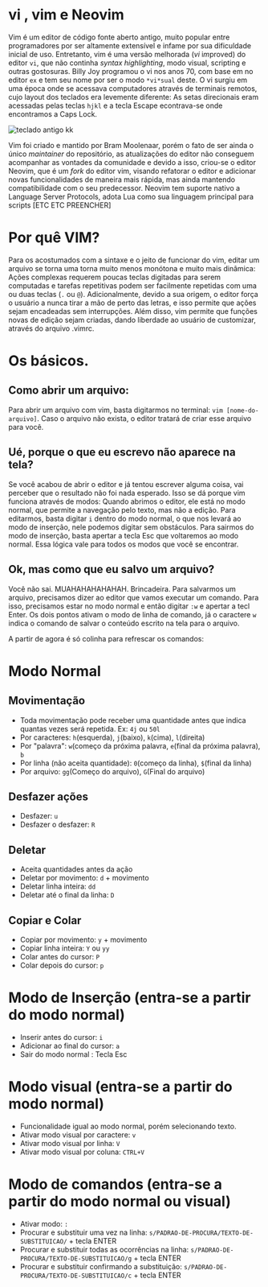 # vi , vim e Neovim

Vim é um editor de código fonte aberto antigo, muito popular entre programadores por ser altamente extensível e infame por sua dificuldade inicial de uso.
Entretanto, vim é uma versão melhorada (*vi* i*m*proved) do editor `vi`, que não continha _syntax highlighting_, modo visual, scripting e outras gostosuras.
Billy Joy programou o vi nos anos 70,  com base em no editor `ex` e tem seu nome por ser o modo `*vi*sual` deste. O vi surgiu em uma época onde se acessava computadores 
através de terminais remotos, cujo layout dos teclados era levemente diferente: As setas direcionais eram acessadas pelas teclas `hjkl` e a tecla Escape 
econtrava-se onde encontramos a Caps Lock.

<img title="teclado do terminal ADM3A" alt="teclado antigo kk" src="/Resources/ADM3A.png">

Vim foi criado e mantido por Bram Moolenaar, porém o fato de ser ainda o único *maintainer* do repositório, as atualizações do editor não conseguem acompanhar 
as vontades da comunidade e devido a isso, criou-se o editor Neovim, que é um *fork* do editor vim, visando refatorar o editor e adicionar novas funcionalidades 
de maneira mais rápida, mas ainda mantendo compatibilidade com o seu predecessor. Neovim tem suporte nativo a Language Server Protocols, adota Lua como sua linguagem principal para
scripts [ETC ETC PREENCHER]

# Por quê VIM?
Para os acostumados com a sintaxe e o jeito de funcionar do vim, editar um arquivo se torna uma torna muito menos monótona e muito mais dinâmica: 
Ações complexas requerem poucas teclas digitadas para serem computadas e tarefas repetitivas podem ser facilmente repetidas com uma ou duas teclas (`.` ou `@`).
Adicionalmente, devido a sua origem, o editor força o usuário a nunca tirar a mão de perto das letras, e isso permite que ações sejam encadeadas sem interrupções. 
Além disso, vim permite que funções novas de edição sejam criadas, dando liberdade ao usuário de customizar, através do arquivo .vimrc.

# Os básicos.

## Como abrir um arquivo:
Para abrir um arquivo com vim, basta digitarmos no terminal: `vim [nome-do-arquivo]`. Caso o arquivo não exista, o editor tratará de criar esse arquivo para você.

## Ué, porque o que eu escrevo não aparece na tela?

Se você acabou de abrir o editor e já tentou escrever alguma coisa, vai perceber que o resultado não foi nada esperado. 
Isso se dá porque vim funciona através de modos: Quando abrimos o editor, ele está no modo normal, que permite a navegação pelo texto, mas não a edição.
Para editarmos, basta digitar `i` dentro do modo normal, o que nos levará ao modo de inserção, nele podemos digitar sem obstáculos. 
Para sairmos do modo de inserção, basta apertar a tecla Esc que voltaremos ao modo normal. Essa lógica vale para todos os modos que você se encontrar.

## Ok, mas como que eu salvo um arquivo?
Você não sai. MUAHAHAHAHAHAH. Brincadeira. Para salvarmos um arquivo, precisamos dizer ao editor que vamos executar um comando.
Para isso, precisamos estar no modo normal e então digitar `:w` e apertar a tecl Enter. Os dois pontos ativam o modo de linha de comando, 
já o caractere `w` indica o comando de salvar o conteúdo escrito na tela para o arquivo. 

A partir de agora é só colinha para refrescar os comandos:

# Modo Normal
## Movimentação

-  Toda movimentação pode receber uma quantidade antes que indica quantas vezes será repetida. Ex: `4j` ou `50l`
-  Por caracteres: `h`(esquerda), `j`(baixo), `k`(cima), `l`(direita)
-  Por "palavra": `w`(começo da próxima palavra, `e`(final da próxima palavra), `b` 
-  Por linha (não aceita quantidade): `0`(começo da linha), `$`(final da linha)
-  Por arquivo: `gg`(Começo do arquivo), `G`(Final do arquivo) 

## Desfazer ações
-  Desfazer: `u`
-  Desfazer o desfazer: `R`

## Deletar
-  Aceita quantidades antes da ação
-  Deletar por movimento: `d` + movimento
-  Deletar linha inteira: `dd`
-  Deletar até o final da linha: `D`

## Copiar e Colar
-  Copiar por movimento: `y` + movimento
-  Copiar linha inteira: `Y` ou `yy`
-  Colar antes do cursor: `P`
-  Colar depois do cursor: `p`

# Modo de Inserção (entra-se a partir do modo normal)
-  Inserir antes do cursor: `i`
-  Adicionar ao final do cursor: `a` 
-  Sair do modo normal : Tecla Esc

# Modo visual (entra-se a partir do modo normal)
-  Funcionalidade igual ao modo normal, porém selecionando texto.
-  Ativar modo visual por caractere: `v`
-  Ativar modo visual por linha: `V`
-  Ativar modo visual por coluna: `CTRL+V`


# Modo de comandos (entra-se a partir do modo normal ou visual)
-  Ativar modo:  `:`
-  Procurar e substituir uma vez na linha: `s/PADRAO-DE-PROCURA/TEXTO-DE-SUBSTITUICAO/` + tecla ENTER
-  Procurar e substituir todas as ocorrências na linha: `s/PADRAO-DE-PROCURA/TEXTO-DE-SUBSTITUICAO/g` + tecla ENTER
-  Procurar e substituir confirmando a substituição: `s/PADRAO-DE-PROCURA/TEXTO-DE-SUBSTITUICAO/c` + tecla ENTER


